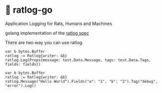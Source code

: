 # :rat: ratlog-go

Application Logging for Rats, Humans and Machines

golang implementation of the [ratlog spec](https://github.com/ratlog/ratlog-spec)

There are two way you can use ratlog.

```golang
var b bytes.Buffer
ratlog := Ratlog{writer: &b}
ratlog.Log(Props{message: test.Data.Message, tags: test.Data.Tags, fields: fields})
```

```golang
var b bytes.Buffer
ratlog := Ratlog{writer: &b}
ratlog.Message("Hello World").Fields("a": "1", "b": "2").Tag("debug", "error").Log()
```
